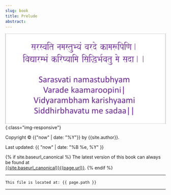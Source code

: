 ```yaml
---
slug: book
title: Prelude
abstract: 
---
```


![image-title-here](assets/gitbook/images/maxresdefault.jpg){:class="img-responsive"}


Copyright &copy; {{"now" | date: "%Y"}} by {{site.author}}.

Last updated: {{ "now" | date: "%B %e, %Y" }}

{% if site.baseurl_canonical %}
  The latest version of this book can always be found at  
  <a href="{{site.baseurl_canonical}}{{page.url}}">{{site.baseurl_canonical}}{{page.url}}</a>.
{% endif %}

---
```
This file is located at: {{ page.path }}
```
---
